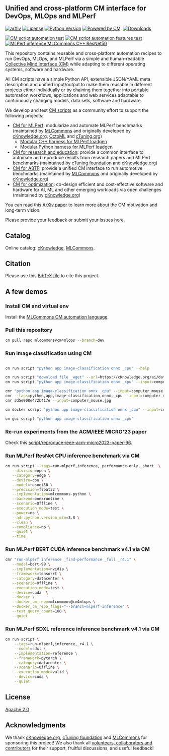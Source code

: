 ## Unified and cross-platform CM interface for DevOps, MLOps and MLPerf

[![arXiv](https://img.shields.io/badge/arXiv-2406.16791-b31b1b.svg)](https://arxiv.org/abs/2406.16791)
[![License](https://img.shields.io/badge/License-Apache%202.0-green)](LICENSE.md)
[![Python Version](https://img.shields.io/badge/python-3+-blue.svg)](https://github.com/mlcommons/ck/tree/master/cm/cmind)
[![Powered by CM](https://img.shields.io/badge/Powered_by-MLCommons%20CM-blue)](https://github.com/mlcommons/ck).
[![Downloads](https://static.pepy.tech/badge/cm4mlops)](https://pepy.tech/project/cm4mlops)

[![CM script automation test](https://github.com/mlcommons/cm4mlops/actions/workflows/test-cm-scripts.yml/badge.svg)](https://github.com/mlcommons/cm4mlops/actions/workflows/test-cm-scripts.yml)
[![CM script automation features test](https://github.com/mlcommons/cm4mlops/actions/workflows/test-cm-script-features.yml/badge.svg)](https://github.com/mlcommons/cm4mlops/actions/workflows/test-cm-script-features.yml)
[![MLPerf inference MLCommons C++ ResNet50](https://github.com/mlcommons/cm4mlops/actions/workflows/test-mlperf-inference-mlcommons-cpp-resnet50.yml/badge.svg)](https://github.com/mlcommons/cm4mlops/actions/workflows/test-mlperf-inference-mlcommons-cpp-resnet50.yml)

This repository contains reusable and cross-platform automation recipes to run DevOps, MLOps, and MLPerf 
via a simple and human-readable [Collective Mind interface (CM)](https://github.com/mlcommons/ck) 
while adapting to different operating systems, software and hardware.

All СM scripts have a simple Python API, extensible JSON/YAML meta description
and unified input/output to make them reusable in different projects either individually 
or by chaining them together into portable automation workflows, applications 
and web services adaptable to continuously changing models, data sets, software and hardware.

We develop and test [CM scripts](script) as a community effort to support the following projects:
* [CM for MLPerf](https://docs.mlcommons.org/inference): modularize and automate MLPerf benchmarks 
  (maintained by [MLCommons](https://mlcommons.org) and originally developed by [cKnowledge.org](https://cKnowledge.org), [OctoML](https://octoml.ai) and [cTuning.org](https://cTuning.org))
  * [Modular C++ harness for MLPerf loadgen](https://github.com/mlcommons/cm4mlops/tree/main/script/app-mlperf-inference-mlcommons-cpp)
  * [Modular Python harness for MLPerf loadgen](https://github.com/mlcommons/cm4mlops/tree/main/script/app-loadgen-generic-python)
* [CM for research and education](https://cTuning.org/ae): provide a common interface to automate and reproduce results from research papers 
  and MLPerf benchmarks (maintained by [cTuning foundation](https://cTuning.org) and [cKnowledge.org](https://cKnowledge.org))
* [CM for ABTF](https://github.com/mlcommons/cm4abtf): provide a unified CM interface to run automotive benchmarks
  (maintained by [MLCommons](https://mlcommons.org) and originally developed by [cKnowledge.org](https://cKnowledge.org))
* [CM for optimization](https://access.cknowledge.org/playground/?action=challenges): co-design efficient and cost-effective 
  software and hardware for AI, ML and other emerging workloads via open challenges 
  (maintained by [cKnowledge.org](https://cKnowledge.org))

You can read this [ArXiv paper](https://arxiv.org/abs/2406.16791) to learn more about the CM motivation and long-term vision.

Please provide your feedback or submit your issues [here](https://github.com/mlcommons/cm4mlops/issues).

## Catalog

Online catalog: [cKnowledge](https://access.cknowledge.org/playground/?action=scripts), [MLCommons](https://docs.mlcommons.org/cm4mlops/scripts).

## Citation

Please use this [BibTeX file](https://github.com/mlcommons/ck/blob/master/citation.bib) to cite this project.

## A few demos

### Install CM and virtual env

Install the [MLCommons CM automation language](https://access.cknowledge.org/playground/?action=install).

### Pull this repository

```bash
cm pull repo mlcommons@cm4mlops --branch=dev
```

### Run image classification using CM

```bash

cm run script "python app image-classification onnx _cpu" --help

cm run script "download file _wget" --url=https://cKnowledge.org/ai/data/computer_mouse.jpg --verify=no --env.CM_DOWNLOAD_CHECKSUM=45ae5c940233892c2f860efdf0b66e7e
cm run script "python app image-classification onnx _cpu" --input=computer_mouse.jpg

cmr "python app image-classification onnx _cpu" --input=computer_mouse.jpg
cmr --tags=python,app,image-classification,onnx,_cpu --input=computer_mouse.jpg
cmr 3d5e908e472b417e --input=computer_mouse.jpg

cm docker script "python app image-classification onnx _cpu" --input=computer_mouse.jpg

cm gui script "python app image-classification onnx _cpu"
```

### Re-run experiments from the ACM/IEEE MICRO'23 paper

Check this [script/reproduce-ieee-acm-micro2023-paper-96](README.md).

### Run MLPerf ResNet CPU inference benchmark via CM

```bash
cm run script --tags=run-mlperf,inference,_performance-only,_short  \
   --division=open \
   --category=edge \
   --device=cpu \
   --model=resnet50 \
   --precision=float32 \
   --implementation=mlcommons-python \
   --backend=onnxruntime \
   --scenario=Offline \
   --execution_mode=test \
   --power=no \
   --adr.python.version_min=3.8 \
   --clean \
   --compliance=no \
   --quiet \
   --time
```

### Run MLPerf BERT CUDA inference benchmark v4.1 via CM

```bash
cmr "run-mlperf inference _find-performance _full _r4.1" \
   --model=bert-99 \
   --implementation=nvidia \
   --framework=tensorrt \
   --category=datacenter \
   --scenario=Offline \
   --execution_mode=test \
   --device=cuda  \
   --docker \
   --docker_cm_repo=mlcommons@cm4mlops \
   --docker_cm_repo_flags="--branch=mlperf-inference" \
   --test_query_count=100 \
   --quiet
```

### Run MLPerf SDXL reference inference benchmark v4.1 via CM

```bash
cm run script \
	--tags=run-mlperf,inference,_r4.1 \
	--model=sdxl \
	--implementation=reference \
	--framework=pytorch \
	--category=datacenter \
	--scenario=Offline \
	--execution_mode=valid \
	--device=cuda \
	--quiet
```


## License

[Apache 2.0](LICENSE.md)

## Acknowledgments

We thank [cKnowledge.org](https://cKnowledge.org), [cTuning foundation](https://cTuning.org)
and [MLCommons](https://mlcommons.org) for sponsoring this project!
We also thank all [volunteers, collaborators and contributors](https://github.com/mlcommons/ck/blob/master/CONTRIBUTING.md) 
for their support, fruitful discussions, and useful feedback! 

